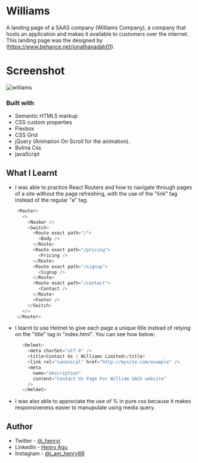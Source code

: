 # Williams

A landing page of a SAAS company (Williams Company), a company that hosts an application and makes it available to customers over the internet. This landing page was the designed by (https://www.behance.net/jonathanadah01).

# Screenshot
![williams](https://user-images.githubusercontent.com/74037448/188327734-17468b7c-1607-48a2-9da6-62fadf854281.JPG)

### Built with

- Semantic HTML5 markup
- CSS custom properties
- Flexbox
- CSS Grid
- jQuery (Animation On Scroll for the animation).
- Bulma Css
- javaScript

## What I Learnt

- I was able to practice React Routers and how to navigate through pages of a site without the page refreshing, with the use of the "link" tag instead of the regular "a" tag.

```js
    <Router>
      <>
        <Navbar />
        <Switch>
          <Route exact path="/">
            <Body />
          </Route>
          <Route exact path="/pricing">
            <Pricing />
          </Route>
          <Route exact path="/signup">
            <Signup />
          </Route>
          <Route exact path="/contact">
            <Contact />
          </Route>
          <Footer />
        </Switch>
      </>
    </Router>
```


- I learnt to use Helmet to give each page a unique title instead of relying on the "title" tag in "index.html". You can see how below:

```js
      <Helmet>
        <meta charSet="utf-8" />
        <title>Contact Us | Williams Limited</title>
        <link rel="canonical" href="http://mysite.com/example" />
        <meta
          name="description"
          content="Contact Us Page For William SASS website"
        />
      </Helmet>
```

- I was also able to appreciate the use of % in pure css because it makes responsiveness easier to manupulate using media query.



## Author

- Twitter - [@_henryi](https://www.twitter.com/_henryi)
- LinkedIn - [Henry Agu](https://www.linkedin.com/in/agu-henry-871a981b0)
- Instagram - [@i_am_henry69](https://instagram.com/i_am_henry69?igshid=YmMyMTA2M2Y=)
